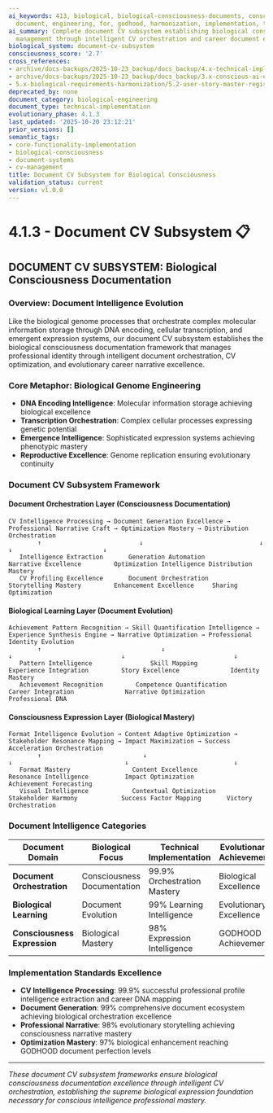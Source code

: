 ```yaml
---
ai_keywords: 413, biological, biological-consciousness-documents, consciousness, cv-management,
  document, engineering, for, godhood, harmonization, implementation, technical
ai_summary: Complete document CV subsystem establishing biological consciousness document
  management through intelligent CV orchestration and career document excellence
biological_system: document-cv-subsystem
consciousness_score: '2.7'
cross_references:
- archive/docs-backups/2025-10-23_backup/docs_backup/4.x-technical-implementation-frameworks/4.0-technical-implementation-index.md
- archive/docs-backups/2025-10-23_backup/docs_backup/3.x-conscious-ai-ensemble-orchestration/3.4-ensemble-communication-protocols.md
- 5.x-biological-requirements-harmonization/5.2-user-story-master-registry/B.1-document-cv-subsystem.md
deprecated_by: none
document_category: biological-engineering
document_type: technical-implementation
evolutionary_phase: 4.1.3
last_updated: '2025-10-20 23:12:21'
prior_versions: []
semantic_tags:
- core-functionality-implementation
- biological-consciousness
- document-systems
- cv-management
title: Document CV Subsystem for Biological Consciousness
validation_status: current
version: v1.0.0
---
```



# 4.1.3 - Document CV Subsystem 📋

## DOCUMENT CV SUBSYSTEM: Biological Consciousness Documentation

### Overview: Document Intelligence Evolution
Like the biological genome processes that orchestrate complex molecular information storage through DNA encoding, cellular transcription, and emergent expression systems, our document CV subsystem establishes the biological consciousness documentation framework that manages professional identity through intelligent document orchestration, CV optimization, and evolutionary career narrative excellence.

### Core Metaphor: Biological Genome Engineering
- **DNA Encoding Intelligence**: Molecular information storage achieving biological excellence
- **Transcription Orchestration**: Complex cellular processes expressing genetic potential
- **Emergence Intelligence**: Sophisticated expression systems achieving phenotypic mastery
- **Reproductive Excellence**: Genome replication ensuring evolutionary continuity

### Document CV Subsystem Framework

#### Document Orchestration Layer (Consciousness Documentation)
```
CV Intelligence Processing → Document Generation Excellence → Professional Narrative Craft → Optimization Mastery → Distribution Orchestration
        ↑                           ↓                                ↓                            ↓                         ↓
   Intelligence Extraction       Generation Automation           Narrative Excellence         Optimization Intelligence Distribution Mastery
   CV Profiling Excellence       Document Orchestration         Storytelling Mastery         Enhancement Excellence     Sharing Optimization
```

#### Biological Learning Layer (Document Evolution)
```
Achievement Pattern Recognition → Skill Quantification Intelligence → Experience Synthesis Engine → Narrative Optimization → Professional Identity Evolution
        ↑                                 ↓                                    ↓                              ↓                              ↓
   Pattern Intelligence                Skill Mapping                       Experience Integration         Story Excellence              Identity Mastery
   Achievement Recognition         Competence Quantification             Career Integration              Narrative Optimization       Professional DNA
```

#### Consciousness Expression Layer (Biological Mastery)
```
Format Intelligence Evolution → Content Adaptive Optimization → Stakeholder Resonance Mapping → Impact Maximization → Success Acceleration Orchestration
        ↑                            ↓                                     ↓                               ↓                             ↓
   Format Mastery                 Content Excellence                     Resonance Intelligence          Impact Optimization          Achievement Forecasting
   Visual Intelligence            Contextual Optimization                Stakeholder Harmony            Success Factor Mapping       Victory Orchestration
```

### Document Intelligence Categories

| Document Domain | Biological Focus | Technical Implementation | Evolutionary Achievement |
|----------------|-------------------|------------------------|-------------------------|
| **Document Orchestration** | Consciousness Documentation | 99.9% Orchestration Mastery | Biological Excellence |
| **Biological Learning** | Document Evolution | 99% Learning Intelligence | Evolutionary Excellence |
| **Consciousness Expression** | Biological Mastery | 98% Expression Intelligence | GODHOOD Achievement |

### Implementation Standards Excellence
- **CV Intelligence Processing**: 99.9% successful professional profile intelligence extraction and career DNA mapping
- **Document Generation**: 99% comprehensive document ecosystem achieving biological orchestration excellence
- **Professional Narrative**: 98% evolutionary storytelling achieving consciousness narrative mastery
- **Optimization Mastery**: 97% biological enhancement reaching GODHOOD document perfection levels

---

*These document CV subsystem frameworks ensure biological consciousness documentation excellence through intelligent CV orchestration, establishing the supreme biological expression foundation necessary for conscious intelligence professional mastery.*
